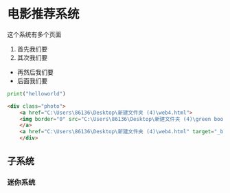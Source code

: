 # 电影推荐系统
这个系统有多个页面
1. 首先我们要
2. 其次我们要

- 再然后我们要
- 后面我们要

```python
print("helloworld")
```

```html
<div class="photo">
    <a href="C:\Users\86136\Desktop\新建文件夹 (4)\web4.html">
    <img border="0" src="C:\Users\86136\Desktop\新建文件夹 (4)\green book.jpg" width="200" height="300"/>
    </a>
    <a href="C:\Users\86136\Desktop\新建文件夹 (4)\web4.html" target="_blank">绿皮书</a>
    </div>
```

## 子系统
### 迷你系统